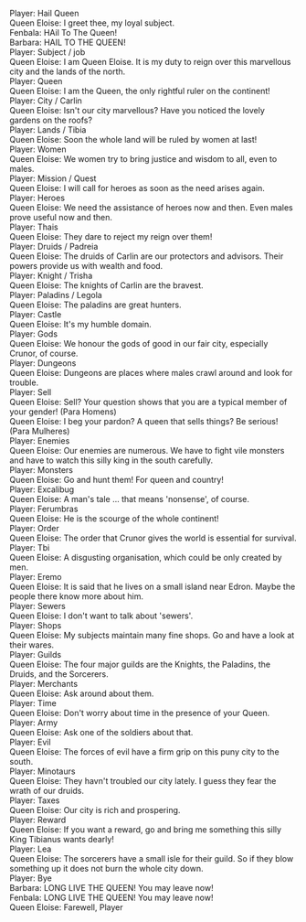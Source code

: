 Player: Hail Queen  
Queen Eloise: I greet thee, my loyal subject.  
Fenbala: HAil To The Queen!  
Barbara: HAIL TO THE QUEEN!  
Player: Subject / job  
Queen Eloise: I am Queen Eloise. It is my duty to reign over this marvellous city and the lands of the north.  
Player: Queen  
Queen Eloise: I am the Queen, the only rightful ruler on the continent!  
Player: City / Carlin  
Queen Eloise: Isn't our city marvellous? Have you noticed the lovely gardens on the roofs?  
Player: Lands / Tibia  
Queen Eloise: Soon the whole land will be ruled by women at last!  
Player: Women  
Queen Eloise: We women try to bring justice and wisdom to all, even to males.  
Player: Mission / Quest  
Queen Eloise: I will call for heroes as soon as the need arises again.  
Player: Heroes  
Queen Eloise: We need the assistance of heroes now and then. Even males prove useful now and then.  
Player: Thais  
Queen Eloise: They dare to reject my reign over them!  
Player: Druids / Padreia  
Queen Eloise: The druids of Carlin are our protectors and advisors. Their powers provide us with wealth and food.  
Player: Knight / Trisha  
Queen Eloise: The knights of Carlin are the bravest.  
Player: Paladins /  Legola  
Queen Eloise: The paladins are great hunters.  
Player: Castle  
Queen Eloise: It's my humble domain.  
Player: Gods  
Queen Eloise: We honour the gods of good in our fair city, especially Crunor, of course.  
Player: Dungeons  
Queen Eloise: Dungeons are places where males crawl around and look for trouble.  
Player: Sell  
Queen Eloise: Sell? Your question shows that you are a typical member of your gender! (Para Homens)  
Queen Eloise: I beg your pardon? A queen that sells things? Be serious! (Para Mulheres)  
Player: Enemies  
Queen Eloise: Our enemies are numerous. We have to fight vile monsters and have to watch this silly king in the south carefully.  
Player: Monsters  
Queen Eloise: Go and hunt them! For queen and country!  
Player: Excalibug  
Queen Eloise: A man's tale ... that means 'nonsense', of course.  
Player: Ferumbras  
Queen Eloise: He is the scourge of the whole continent!  
Player: Order  
Queen Eloise: The order that Crunor gives the world is essential for survival.  
Player: Tbi  
Queen Eloise: A disgusting organisation, which could be only created by men.  
Player: Eremo  
Queen Eloise: It is said that he lives on a small island near Edron. Maybe the people there know more about him.  
Player: Sewers  
Queen Eloise: I don't want to talk about 'sewers'.  
Player: Shops  
Queen Eloise: My subjects maintain many fine shops. Go and have a look at their wares.  
Player: Guilds  
Queen Eloise: The four major guilds are the Knights, the Paladins, the Druids, and the Sorcerers.  
Player: Merchants  
Queen Eloise: Ask around about them.  
Player: Time  
Queen Eloise: Don't worry about time in the presence of your Queen.  
Player: Army  
Queen Eloise: Ask one of the soldiers about that.  
Player: Evil  
Queen Eloise: The forces of evil have a firm grip on this puny city to the south.  
Player: Minotaurs  
Queen Eloise: They havn't troubled our city lately. I guess they fear the wrath of our druids.  
Player: Taxes  
Queen Eloise: Our city is rich and prospering.  
Player: Reward  
Queen Eloise: If you want a reward, go and bring me something this silly King Tibianus wants dearly!  
Player: Lea  
Queen Eloise:  The sorcerers have a small isle for their guild. So if they blow something up it does not burn the whole city down.  
Player: Bye  
Barbara: LONG LIVE THE QUEEN! You may leave now!  
Fenbala: LONG LIVE THE QUEEN! You may leave now!  
Queen Eloise: Farewell, Player  
